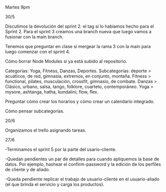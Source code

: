 Martes 9pm

30/5

Discutimos la devolución del sprint 2: el tag sí lo habíamos hecho para el Sprint 2. Para el sprint 3 creamos una branch nueva que luego vamos a fusionar con la main branch.

Tenemos que preguntar en clase si mergear la rama 3 con la main para luego comenzar con el sprint 4.

Cómo borrar Node Modules si ya está subido al repositorio.

Categorías: Yoga, Fitness, Danzas, Deportes.
Subcategorías: deporte > acuáticos, de red, gimnasia, extremos, en conjunto, montaña. Fitness > functional, pilates, musculación, crossfit, gimnasio, de combate. Danzas > Clásico, urbano, salsa, tango, folklore, cuarteto, contemporáneo. Yoga > mysore, ashtanga, hatha, kundalini, flow, flex.

Preguntar cómo crear los horarios y cómo crear un calendario integrado.

Cómo pensar subcategorías.

20/6

Organizamos el trello asignando tareas.

27/6

-Terminamos el sprint 5 por la parte del usario-cliente.

-Quedan pendientes un par de detalles para cuando apliquemos la base de datos. Por ejemplo, hashear el confirm-password y la edición de los perfiles de cliente y de aliado.

-Queda pendiente replicar el trabajo de usuario-cliente en el usuario-aliado (el que brinda el servicio y carga los productos).
